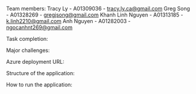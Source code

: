 Team members:
Tracy Ly - A01309036 -  tracy.ly.ca@gmail.com
Greg Song - A01328269 - gregjsong@gmail.com
Khanh Linh Nguyen - A01313185 - k.linh2210@gmail.com
Anh Nguyen - A01282003 - ngocanhnt269@gmail.com

Task completion:

Major challenges:

Azure deployment URL:

Structure of the application:

How to run the application: